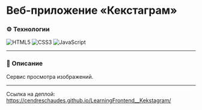 # Веб-приложение «Кекстаграм»

### ⚙️ Технологии
![HTML5](https://img.shields.io/badge/html5-%23E34F26.svg?style=for-the-badge&logo=html5&logoColor=white)
![CSS3](https://img.shields.io/badge/css3-%231572B6.svg?style=for-the-badge&logo=css3&logoColor=white)
![JavaScript](https://img.shields.io/badge/javascript-%23323330.svg?style=for-the-badge&logo=javascript&logoColor=%23F7DF1E)

---

### 📄 Описание
Сервис просмотра изображений.

---

Ссылка на деплой: https://cendreschaudes.github.io/LearningFrontend__Kekstagram/
